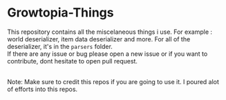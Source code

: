# Growtopia-Things
This repository contains all the miscelaneous things i use. For example : world deserializer, item data deserializer and more. For all of the deserializer, it's in the ```parsers``` folder. <br>
If there are any issue or bug please open a new issue or if you want to contribute, dont hesitate to open pull request.<br><br>

Note: Make sure to credit this repos if you are going to use it. I poured alot of efforts into this repos.

